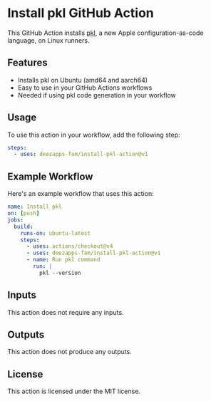 # Install pkl GitHub Action

This GitHub Action installs [pkl](https://github.com/apple/pkl), a new Apple configuration-as-code language, on Linux runners.

## Features

- Installs pkl on Ubuntu (amd64 and aarch64)
- Easy to use in your GitHub Actions workflows
- Needed if using pkl code generation in your workflow

## Usage

To use this action in your workflow, add the following step:

```yaml
steps:
  - uses: deezapps-fam/install-pkl-action@v1
```

## Example Workflow

Here's an example workflow that uses this action:

```yaml
name: Install pkl
on: [push]
jobs:
  build:
    runs-on: ubuntu-latest
    steps:
      - uses: actions/checkout@v4
      - uses: deezapps-fam/install-pkl-action@v1
      - name: Run pkl command
        run: | 
          pkl --version
```

## Inputs

This action does not require any inputs.

## Outputs

This action does not produce any outputs.

## License

This action is licensed under the MIT license.
